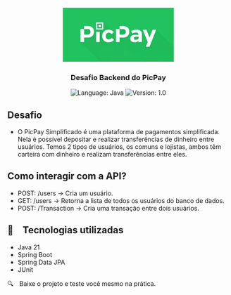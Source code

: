 <p align="center" width="100%">
    <img width="50%" src="https://github.com/allmuniz/picpaysimplificado/blob/main/images/PicPay_Logogrande.webp"> 
</p>


<h3 align="center">
  Desafio Backend do PicPay
</h3>

<p align="center">

  <img alt="Language: Java" src="https://img.shields.io/badge/language-java-green">
  <img alt="Version: 1.0" src="https://img.shields.io/badge/version-1.0-yellowgreen">

</p>

## Desafio
- O PicPay Simplificado é uma plataforma de pagamentos simplificada. Nela é possível depositar e realizar transferências de dinheiro entre usuários. Temos 2 tipos de usuários, os comuns e lojistas, ambos têm carteira com dinheiro e realizam transferências entre eles.

## Como interagir com a API?
- POST: /users -> Cria um usuário.
- GET: /users -> Retorna a lista de todos os usuários do banco de dados.
- POST: /Transaction -> Cria uma transação entre dois usuários.

## :rocket: Tecnologias utilizadas

* Java 21
* Spring Boot
* Spring Data JPA
* JUnit

:mag: Baixe o projeto e teste você mesmo na prática.

 
